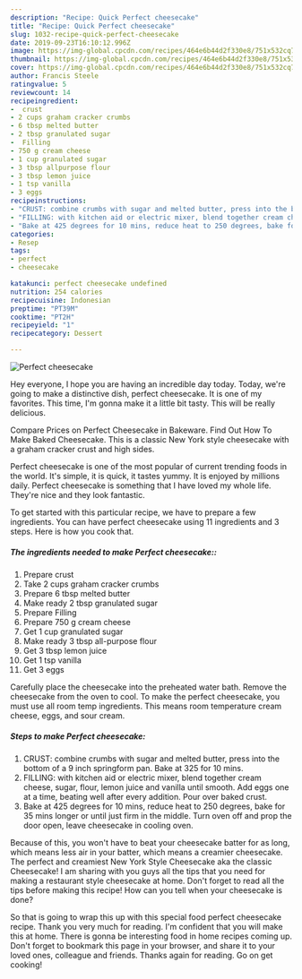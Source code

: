 ```yaml
---
description: "Recipe: Quick Perfect cheesecake"
title: "Recipe: Quick Perfect cheesecake"
slug: 1032-recipe-quick-perfect-cheesecake
date: 2019-09-23T16:10:12.996Z
image: https://img-global.cpcdn.com/recipes/464e6b44d2f330e8/751x532cq70/perfect-cheesecake-recipe-main-photo.jpg
thumbnail: https://img-global.cpcdn.com/recipes/464e6b44d2f330e8/751x532cq70/perfect-cheesecake-recipe-main-photo.jpg
cover: https://img-global.cpcdn.com/recipes/464e6b44d2f330e8/751x532cq70/perfect-cheesecake-recipe-main-photo.jpg
author: Francis Steele
ratingvalue: 5
reviewcount: 14
recipeingredient:
-  crust
- 2 cups graham cracker crumbs
- 6 tbsp melted butter
- 2 tbsp granulated sugar
-  Filling
- 750 g cream cheese
- 1 cup granulated sugar
- 3 tbsp allpurpose flour
- 3 tbsp lemon juice
- 1 tsp vanilla
- 3 eggs
recipeinstructions:
- "CRUST: combine crumbs with sugar and melted butter, press into the bottom of a 9 inch springform pan. Bake at 325 for 10 mins."
- "FILLING: with kitchen aid or electric mixer, blend together cream cheese, sugar, flour, lemon juice and vanilla until smooth. Add eggs one at a time, beating well after every addition. Pour over baked crust."
- "Bake at 425 degrees for 10 mins, reduce heat to 250 degrees, bake for 35 mins longer or until just firm in the middle. Turn oven off and prop the door open, leave cheesecake in cooling oven."
categories:
- Resep
tags:
- perfect
- cheesecake

katakunci: perfect cheesecake undefined
nutrition: 254 calories
recipecuisine: Indonesian
preptime: "PT39M"
cooktime: "PT2H"
recipeyield: "1"
recipecategory: Dessert

---
```



![Perfect cheesecake](https://img-global.cpcdn.com/recipes/464e6b44d2f330e8/751x532cq70/perfect-cheesecake-recipe-main-photo.jpg)

Hey everyone, I hope you are having an incredible day today. Today, we're going to make a distinctive dish, perfect cheesecake. It is one of my favorites. This time, I'm gonna make it a little bit tasty. This will be really delicious.

Compare Prices on Perfect Cheesecake in Bakeware. Find Out How To Make Baked Cheesecake. This is a classic New York style cheesecake with a graham cracker crust and high sides.

Perfect cheesecake is one of the most popular of current trending foods in the world. It's simple, it is quick, it tastes yummy. It is enjoyed by millions daily. Perfect cheesecake is something that I have loved my whole life. They're nice and they look fantastic.


To get started with this particular recipe, we have to prepare a few ingredients. You can have perfect cheesecake using 11 ingredients and 3 steps. Here is how you cook that.

##### The ingredients needed to make Perfect cheesecake::

1. Prepare  crust
1. Take 2 cups graham cracker crumbs
1. Prepare 6 tbsp melted butter
1. Make ready 2 tbsp granulated sugar
1. Prepare  Filling
1. Prepare 750 g cream cheese
1. Get 1 cup granulated sugar
1. Make ready 3 tbsp all-purpose flour
1. Get 3 tbsp lemon juice
1. Get 1 tsp vanilla
1. Get 3 eggs


Carefully place the cheesecake into the preheated water bath. Remove the cheesecake from the oven to cool. To make the perfect cheesecake, you must use all room temp ingredients. This means room temperature cream cheese, eggs, and sour cream. 

##### Steps to make Perfect cheesecake:

1. CRUST: combine crumbs with sugar and melted butter, press into the bottom of a 9 inch springform pan. Bake at 325 for 10 mins.
1. FILLING: with kitchen aid or electric mixer, blend together cream cheese, sugar, flour, lemon juice and vanilla until smooth. Add eggs one at a time, beating well after every addition. Pour over baked crust.
1. Bake at 425 degrees for 10 mins, reduce heat to 250 degrees, bake for 35 mins longer or until just firm in the middle. Turn oven off and prop the door open, leave cheesecake in cooling oven.


Because of this, you won&#39;t have to beat your cheesecake batter for as long, which means less air in your batter, which means a creamier cheesecake. The perfect and creamiest New York Style Cheesecake aka the classic Cheesecake! I am sharing with you guys all the tips that you need for making a restaurant style cheesecake at home. Don&#39;t forget to read all the tips before making this recipe! How can you tell when your cheesecake is done? 

So that is going to wrap this up with this special food perfect cheesecake recipe. Thank you very much for reading. I'm confident that you will make this at home. There is gonna be interesting food in home recipes coming up. Don't forget to bookmark this page in your browser, and share it to your loved ones, colleague and friends. Thanks again for reading. Go on get cooking!
